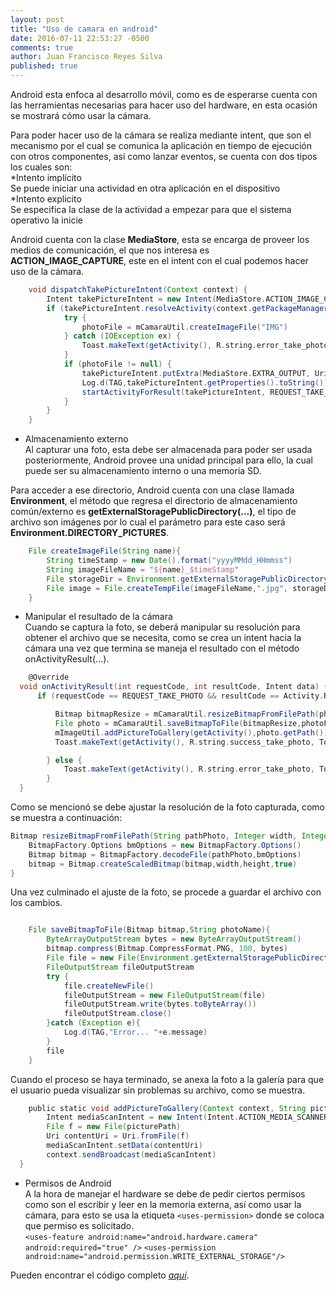 ```yaml
---
layout: post
title: "Uso de camara en android"
date: 2016-07-11 22:53:27 -0500
comments: true
author: Juan Francisco Reyes Silva
published: true
---   
```


Android esta enfoca al desarrollo móvil, como es de esperarse cuenta con las herramientas necesarias para hacer uso del hardware, en esta ocasión se mostrará cómo usar la cámara.   

<!-- more -->

Para poder hacer uso de la cámara se realiza mediante intent, que son el mecanismo por el cual se comunica la aplicación en tiempo de ejecución con otros componentes, así como lanzar eventos, se cuenta con dos tipos los cuales son:    
*Intento implícito     
Se puede iniciar una actividad en otra aplicación en el dispositivo   
*Intento explicito     
Se especifica la clase de la actividad a empezar para que el sistema operativo la inicie

Android cuenta con la clase **MediaStore**, esta se encarga de proveer los medios de comunicación, el que nos interesa es **ACTION_IMAGE_CAPTURE**, este en el intent con el cual podemos hacer uso de la cámara.  

``` groovy   
	void dispatchTakePictureIntent(Context context) {
		Intent takePictureIntent = new Intent(MediaStore.ACTION_IMAGE_CAPTURE)
		if (takePictureIntent.resolveActivity(context.getPackageManager()) != null) {
			try {
				photoFile = mCamaraUtil.createImageFile("IMG")
			} catch (IOException ex) {
				Toast.makeText(getActivity(), R.string.error_take_photo, Toast.LENGTH_SHORT).show()
			}
			if (photoFile != null) {
				takePictureIntent.putExtra(MediaStore.EXTRA_OUTPUT, Uri.fromFile(photoFile))
				Log.d(TAG,takePictureIntent.getProperties().toString())
				startActivityForResult(takePictureIntent, REQUEST_TAKE_PHOTO)
			}
		}
	}
```   

* Almacenamiento externo   
Al capturar una foto, esta debe ser almacenada para poder ser usada posteriormente, Android provee una unidad principal para ello, la cual puede ser su almacenamiento interno o una memoria SD.   

Para acceder a ese directorio, Android cuenta con una clase llamada **Environment**, el método que regresa el directorio de almacenamiento común/externo es **getExternalStoragePublicDirectory(…)**, el tipo de archivo son imágenes por lo cual el parámetro para este caso será **Environment.DIRECTORY_PICTURES**.   

``` groovy   
	File createImageFile(String name){
		String timeStamp = new Date().format("yyyyMMdd_HHmmss")
		String imageFileName = "${name}_$timeStamp"
		File storageDir = Environment.getExternalStoragePublicDirectory(Environment.DIRECTORY_PICTURES)
		File image = File.createTempFile(imageFileName,".jpg", storageDir)
	}
```

* Manipular el resultado de la cámara   
Cuando se captura la foto, se deberá manipular su resolución para obtener el archivo que se necesita, como se crea un intent hacia la cámara una vez que termina se maneja el resultado con el método onActivityResult(…).

``` groovy 
	@Override
  void onActivityResult(int requestCode, int resultCode, Intent data) {
	  if (requestCode == REQUEST_TAKE_PHOTO && resultCode == Activity.RESULT_OK) {

		  Bitmap bitmapResize = mCamaraUtil.resizeBitmapFromFilePath(photoFile.getPath(),1280,960)
		  File photo = mCamaraUtil.saveBitmapToFile(bitmapResize,photoFile.getName())
		  mImageUtil.addPictureToGallery(getActivity(),photo.getPath())
		  Toast.makeText(getActivity(), R.string.success_take_photo, Toast.LENGTH_SHORT).show()

		} else {
			Toast.makeText(getActivity(), R.string.error_take_photo, Toast.LENGTH_SHORT).show()
		}
  }
``` 

Como se mencionó se debe ajustar la resolución de la foto capturada, como se muestra a continuación:   

``` groovy
Bitmap resizeBitmapFromFilePath(String pathPhoto, Integer width, Integer height){
	BitmapFactory.Options bmOptions = new BitmapFactory.Options()
	Bitmap bitmap = BitmapFactory.decodeFile(pathPhoto,bmOptions)
	bitmap = Bitmap.createScaledBitmap(bitmap,width,height,true)
}
```

Una vez culminado el ajuste de la foto, se procede a guardar el archivo con los cambios.   

``` groovy

    File saveBitmapToFile(Bitmap bitmap,String photoName){
        ByteArrayOutputStream bytes = new ByteArrayOutputStream()
        bitmap.compress(Bitmap.CompressFormat.PNG, 100, bytes)
        File file = new File(Environment.getExternalStoragePublicDirectory(Environment.DIRECTORY_PICTURES).toString() + File.separator + photoName)
        FileOutputStream fileOutputStream
        try {
            file.createNewFile()
            fileOutputStream = new FileOutputStream(file)
            fileOutputStream.write(bytes.toByteArray())
            fileOutputStream.close()
        }catch (Exception e){
            Log.d(TAG,"Error... "+e.message)
        }
        file
    }
```

Cuando el proceso se haya terminado, se anexa la foto a la galería para que el usuario pueda visualizar sin problemas su archivo, como se muestra.  

``` groovy 
	public static void addPictureToGallery(Context context, String picturePath) {
		Intent mediaScanIntent = new Intent(Intent.ACTION_MEDIA_SCANNER_SCAN_FILE)
		File f = new File(picturePath)
		Uri contentUri = Uri.fromFile(f)
		mediaScanIntent.setData(contentUri)
		context.sendBroadcast(mediaScanIntent)
  }
```  

* Permisos de Android      
A la hora de manejar el hardware se debe de pedir ciertos permisos como son el escribir y leer en la memoria externa, así como usar la cámara, para esto se usa la etiqueta ``<uses-permission>`` donde se coloca que permiso es solicitado.  
``<uses-feature android:name="android.hardware.camera" android:required="true" />``
``<uses-permission android:name="android.permission.WRITE_EXTERNAL_STORAGE"/>``   

Pueden encontrar el código completo [*aquí*][1].

[1]: https://github.com/reyes271292/camera_android

[2]: https://developer.android.com/reference/android/provider/MediaStore.html

[3]: https://developer.android.com/reference/android/content/Intent.html

[4]: https://developer.android.com/reference/android/os/Environment.html

[5]: https://developer.android.com/training/basics/intents/result.html





